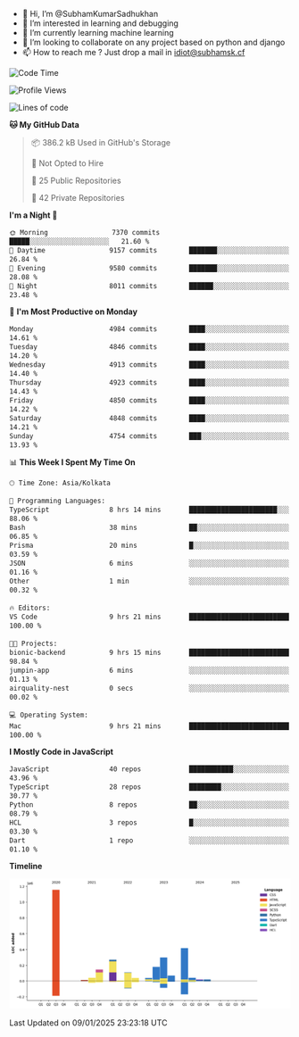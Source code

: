 - 👋 Hi, I’m @SubhamKumarSadhukhan
- 👀 I’m interested in learning and debugging
- 🌱 I’m currently learning machine learning
- 💞️ I’m looking to collaborate on any project based on python and django
- 📫 How to reach me ?
      Just drop a mail in idiot@subhamsk.cf

<!---
SubhamKumarSadhukhan/SubhamKumarSadhukhan is a ✨ special ✨ repository because its `README.md` (this file) appears on your GitHub profile.
You can click the Preview link to take a look at your changes.
--->


<!--START_SECTION:waka-->
![Code Time](http://img.shields.io/badge/Code%20Time-2%2C700%20hrs%2021%20mins-blue)

![Profile Views](http://img.shields.io/badge/Profile%20Views-0-blue)

![Lines of code](https://img.shields.io/badge/From%20Hello%20World%20I%27ve%20Written-2.8%20million%20lines%20of%20code-blue)

**🐱 My GitHub Data** 

> 📦 386.2 kB Used in GitHub's Storage 
 > 
> 🚫 Not Opted to Hire
 > 
> 📜 25 Public Repositories 
 > 
> 🔑 42 Private Repositories 
 > 
**I'm a Night 🦉** 

```text
🌞 Morning                7370 commits        █████░░░░░░░░░░░░░░░░░░░░   21.60 % 
🌆 Daytime                9157 commits        ███████░░░░░░░░░░░░░░░░░░   26.84 % 
🌃 Evening                9580 commits        ███████░░░░░░░░░░░░░░░░░░   28.08 % 
🌙 Night                  8011 commits        ██████░░░░░░░░░░░░░░░░░░░   23.48 % 
```
📅 **I'm Most Productive on Monday** 

```text
Monday                   4984 commits        ████░░░░░░░░░░░░░░░░░░░░░   14.61 % 
Tuesday                  4846 commits        ████░░░░░░░░░░░░░░░░░░░░░   14.20 % 
Wednesday                4913 commits        ████░░░░░░░░░░░░░░░░░░░░░   14.40 % 
Thursday                 4923 commits        ████░░░░░░░░░░░░░░░░░░░░░   14.43 % 
Friday                   4850 commits        ████░░░░░░░░░░░░░░░░░░░░░   14.22 % 
Saturday                 4848 commits        ████░░░░░░░░░░░░░░░░░░░░░   14.21 % 
Sunday                   4754 commits        ███░░░░░░░░░░░░░░░░░░░░░░   13.93 % 
```


📊 **This Week I Spent My Time On** 

```text
🕑︎ Time Zone: Asia/Kolkata

💬 Programming Languages: 
TypeScript               8 hrs 14 mins       ██████████████████████░░░   88.06 % 
Bash                     38 mins             ██░░░░░░░░░░░░░░░░░░░░░░░   06.85 % 
Prisma                   20 mins             █░░░░░░░░░░░░░░░░░░░░░░░░   03.59 % 
JSON                     6 mins              ░░░░░░░░░░░░░░░░░░░░░░░░░   01.16 % 
Other                    1 min               ░░░░░░░░░░░░░░░░░░░░░░░░░   00.32 % 

🔥 Editors: 
VS Code                  9 hrs 21 mins       █████████████████████████   100.00 % 

🐱‍💻 Projects: 
bionic-backend           9 hrs 15 mins       █████████████████████████   98.84 % 
jumpin-app               6 mins              ░░░░░░░░░░░░░░░░░░░░░░░░░   01.13 % 
airquality-nest          0 secs              ░░░░░░░░░░░░░░░░░░░░░░░░░   00.02 % 

💻 Operating System: 
Mac                      9 hrs 21 mins       █████████████████████████   100.00 % 
```

**I Mostly Code in JavaScript** 

```text
JavaScript               40 repos            ███████████░░░░░░░░░░░░░░   43.96 % 
TypeScript               28 repos            ████████░░░░░░░░░░░░░░░░░   30.77 % 
Python                   8 repos             ██░░░░░░░░░░░░░░░░░░░░░░░   08.79 % 
HCL                      3 repos             █░░░░░░░░░░░░░░░░░░░░░░░░   03.30 % 
Dart                     1 repo              ░░░░░░░░░░░░░░░░░░░░░░░░░   01.10 % 
```



**Timeline**

![Lines of Code chart](https://raw.githubusercontent.com/SubhamKumarSadhukhan/SubhamKumarSadhukhan/main/assets/bar_graph.png)


 Last Updated on 09/01/2025 23:23:18 UTC
<!--END_SECTION:waka-->
